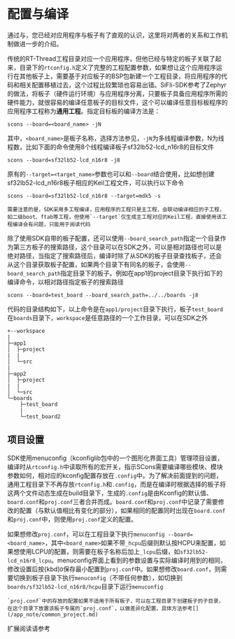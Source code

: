# 配置与编译
通过[](create_application.md)与[](create_board.md)，您已经对应用程序与板子有了直观的认识，这里将对两者的关系和工作机制做进一步的介绍。

传统的RT-Thread工程目录对应一个应用程序，但他已经与特定的板子关联了起来，目录下的`rtconfig.h`定义了完整的工程配置参数，如果想让这个应用程序运行在其他板子上，需要基于对应板子的BSP包新建一个工程目录，将应用程序的代码和相关配置移植过去，这个过程比较繁琐也容易出错。SiFli-SDK参考了Zephyr的做法，将板子（硬件运行环境）与应用程序分离，只要板子具备应用程序所需的硬件能力，就很容易的编译任意板子的目标文件，这个可以编译任意目标板程序的应用程序工程称为**通用工程**。指定目标板的编译方法是：
```shell
scons --board=<board_name> -jN
```
其中，`<board_name>`是板子名称，选择方法参见[](../supported_boards/index.md)，`-jN`为多线程编译参数，N为线程数，比如下面的命令使用8个线程编译板子sf32lb52-lcd_n16r8的目标文件
```shell
scons --board=sf32lb52-lcd_n16r8 -j8
```
原有的`--target=<target_name>`参数也可以和`--board`结合使用，比如想创建sf32lb52-lcd_n16r8板子相应的Keil工程文件，可以执行以下命令

```shell
scons --board=sf32lb52-lcd_n16r8 --target=mdk5 -s
```

```{note}
需要注意的是，SDK采用多工程编译，应用程序的工程只是主工程，会联动编译相应的子工程，如二级boot、ftab等工程，但使用`--target`仅生成主工程对应的Keil工程，直接使用该工程编译会有问题，只能用于阅读代码
```

除了使用SDK自带的板子配置，还可以使用`--board_search_path`指定一个目录作为第三方板子的搜索路径，这个目录可以在SDK之外，可以是相对路径也可以是绝对路径，当指定了搜索路径后，编译时除了从SDK的板子目录查找板子，还会从这个目录获取板子配置，如果两个目录下有同名的板子，会使用`--board_search_path`指定目录下的板子。例如在app1的project目录下执行如下的编译命令，以相对路径指定板子的搜索路径

```shell
scons --board=test_board --board_search_path=../../boards -j8
```

代码的目录结构如下，以上命令是在`app1/project`目录下执行，板子`test_board`在`boards`目录下，`workspace`是任意路径的一个工作目录，可以在SDK之外

```
+--workspace
|
├─app1
│  ├─project
|  |
│  └─src
|
├─app2
│  ├─project
|  |
│  └─src
└─boards
    ├─test_board
    |
    └─test_board2
```




## 项目设置
SDK使用menuconfig（kconfiglib包中的一个图形化界面工具）管理项目设置，编译时从`rtconfig.h`中读取所有的宏开关，指示SCons需要编译哪些模块、模块参数如何，相对应的kconfig配置存放在`.config`中。为了解决前面提到的问题，通用工程目录下不再存放`rtconfig.h`和`.config`，而是在编译时根据选择的板子将这两个文件动态生成在build目录下，生成的`.config`是由Kconfig的默认值、`board.conf`和`proj.conf`三者合并而成。`board.conf`和`proj.conf`中记录了需要修改的配置（与默认值相比有变化的部分），如果相同的配置同时出现在`board.conf`和`proj.conf`中，则使用`proj.conf`定义的配置。

如果想修改`proj.conf`，可以在工程目录下执行`menuconfig --board=<board_name>`，其中`<board_name>`如果不带`_hcpu`后缀则默认按HCPU来配置，如果想使用LCPU的配置，则需要在板子名称后加上`_lcpu`后缀，如`sf32lb52-lcd_n16r8_lcpu`。menuconfig界面上看到的参数设置与实际编译时用到的相同，修改设置后按{kbd}`D`保存最小配置到`proj.conf`中。如果想修改`board.conf`，则需要切换到板子目录下执行`menuconfig`（不带任何参数），如切换到`boards/sf32lb52-lcd_n16r8/hcpu`目录下运行`menuconfig`

```{note}
`proj.conf`中的存放的配置如果不适用于所有板子，可以在工程目录下创建板子的子目录，在这个目录下放置该板子专属的`proj.conf`，以做差异化配置，具体方法参考[](/app_note/common_project.md)
```

扩展阅读请参考[](/app_note/common_project.md)